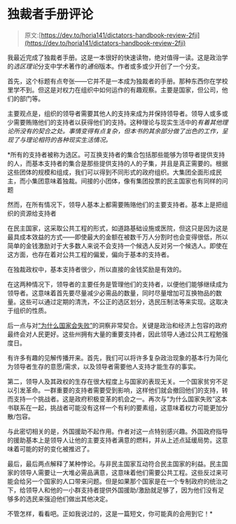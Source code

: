 # 独裁者手册评论

> 原文:[https://dev.to/horia141/dictators-handbook-review-2fji](https://dev.to/horia141/dictators-handbook-review-2fji)

我最近完成了独裁者手册。这是一本很好的快速读物，绝对值得一读。这是政治学的*选区理论*分支中学术著作的*通俗*版本。作者或多或少开创了一个分支。

首先，这个标题有点夸张——它并不是一本成为独裁者的手册。那种东西你在学校里学不到。但这是对权力在组织中如何运作的有趣观察。主要是国家，但公司，他们的部门等。

主要观点是，组织的领导者需要其他人的支持来成为并保持领导者。领导人或多或少需要贿赂他们的支持者以获得他们的支持。这种理论与现实生活中的*有着其他理论所没有的契合之处。事情变得有点复杂，但本书的其余部分做了出色的工作，呈现了与理论相符的各种现实生活情况。*

 *所有的支持者被称为选区。可互换支持者的集合包括那些能够为领导者提供支持的人，而基本支持者的集合是那些提供支持的人的子集，并且是真正需要的。根据这些团体的规模和组成，我们可以得到不同形式的政府组织。大集团全面形成民主，而小集团意味着独裁。间接的小团体，像有集团投票的民主国家也有同样的问题

然而，在所有情况下，领导人基本上都需要贿赂他们的主要支持者。基本上是把组织的资源给支持者

在民主国家，这采取公共工程的形式，如道路基础设施或医院，但这只是因为这是最具成本效益的方式——即使最大的金额在被数千万人分割时也会变得很低，所以简单的金钱激励对于大多数人来说不会支持一个候选人反对另一个候选人。即使在这方面，也存在着对公共工程的偏爱，偏向于基本的支持者。

在独裁政权中，基本支持者很少，所以直接的金钱奖励是有效的。

在这两种情况下，领导者的主要任务是管理他们的支持者，以便他们能够继续成为领导者。这意味着首先要尽量减少必需品的数量，同时尽量增加可互换物品的数量。这些可以通过定期的清洗，不公正的选区划分，选民压制法等来实现。这取决于组织的性质。

后一点与对[“为什么国家会失败”](https://horia141.com/why-nations-fail-review.html)的洞察非常契合。关键是政治和经济上包容的政府最终会对人民更好。这些州拥有大量的重要支持者，因此领导人通过公共工程勉强度日。

有许多有趣的见解传播开来。首先，我们可以将许多复杂政治现象的基本行为简化为领导者生存的意愿/需求，以及领导者需要他人支持才能生存的事实。

第二，领导人及其政权的生存在很大程度上与国家的表现无关。一个国家贫穷不足以引发革命。一群重要的支持者需要受到影响，这样他们就会撤回他们的支持，转而支持一个挑战者。这是政府积极变革的机会之一。再次与“为什么国家失败”这本书联系在一起，挑战者可能没有这样一个有利的要素组，这意味着权力可能更加分散/包容。

与此密切相关的是，外国援助不起作用。作者对这一点特别感兴趣。外国政府指导的援助基本上是领导人让他的主要支持者满意的燃料，并从上述点延缓局势。这意味着可能的好的变化被推迟了。

最后，最后两点解释了某种悖论。与非民主国家互动符合民主国家的利益。民主国家的领导人需要让一大堆必需品满意，这意味着他们需要公共工程。这些反过来可能会给另一个国家的人口带来问题。但是如果那个国家是在一个专制政府的统治之下，给领导人和他的一小群支持者提供外国援助/激励就足够了，因为他们没有足够多的选民来强迫他们做出其他决定。

不管怎样，看看吧。正如我说过的，这是一篇短文，你可能真的会用到它！*
